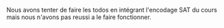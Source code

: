 Nous avons tenter de faire les todos en intégrant l'encodage SAT du cours mais nous n'avons pas reussi a le faire fonctionner.
